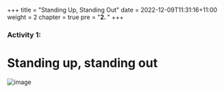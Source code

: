 +++
title = "Standing Up, Standing Out"
date = 2022-12-09T11:31:16+11:00
weight = 2
chapter = true
pre = "<b>2. </b>"
+++

### Activity 1:
#  Standing up, standing out

![image](images/crowd-image.png)
